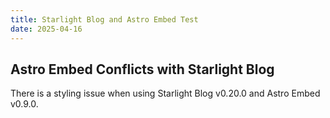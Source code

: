 ```yaml
---
title: Starlight Blog and Astro Embed Test
date: 2025-04-16
---
```


## Astro Embed Conflicts with Starlight Blog

There is a styling issue when using Starlight Blog v0.20.0 and Astro Embed v0.9.0.
